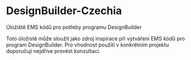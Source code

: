 # DesignBuilder-Czechia
Úložiště EMS kódů pro potřeby programu DesignBuilder

Toto úložistě může sloužit jako zdroj inspirace při vytváření EMS kódů pro program DesignBuilder. Pro vhodnost použití v konkrétním projektu doporučuji nejdříve provést konzultaci.
